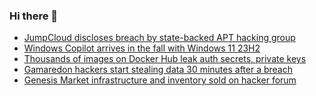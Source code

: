 ### Hi there 👋

<!--START_SECTION:feed-->
* [JumpCloud discloses breach by state-backed APT hacking group](https://www.bleepingcomputer.com/news/security/jumpcloud-discloses-breach-by-state-backed-apt-hacking-group/)
* [Windows Copilot arrives in the fall with Windows 11 23H2](https://www.bleepingcomputer.com/news/microsoft/windows-copilot-arrives-in-the-fall-with-windows-11-23h2/)
* [Thousands of images on Docker Hub leak auth secrets, private keys](https://www.bleepingcomputer.com/news/security/thousands-of-images-on-docker-hub-leak-auth-secrets-private-keys/)
* [Gamaredon hackers start stealing data 30 minutes after a breach](https://www.bleepingcomputer.com/news/security/gamaredon-hackers-start-stealing-data-30-minutes-after-a-breach/)
* [Genesis Market infrastructure and inventory sold on hacker forum](https://www.bleepingcomputer.com/news/security/genesis-market-infrastructure-and-inventory-sold-on-hacker-forum/)
<!--END_SECTION:feed-->

<!--
**frankenk/frankenk** is a ✨ _special_ ✨ repository because its `README.md` (this file) appears on your GitHub profile.

Here are some ideas to get you started:

- 🔭 I’m currently working on ...
- 🌱 I’m currently learning ...
- 👯 I’m looking to collaborate on ...
- 🤔 I’m looking for help with ...
- 💬 Ask me about ...
- 📫 How to reach me: ...
- 😄 Pronouns: ...
- ⚡ Fun fact: ...
-->



